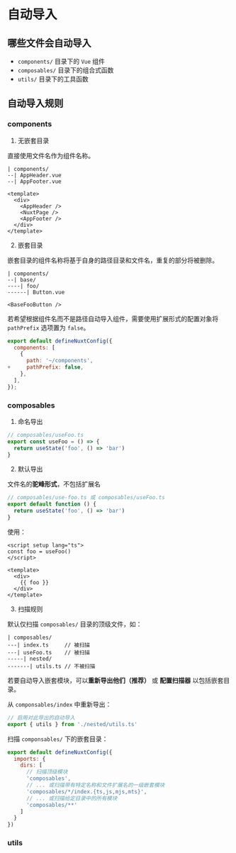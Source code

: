 # 自动导入

## 哪些文件会自动导入

- `components/` 目录下的 `Vue` 组件
- `composables/` 目录下的组合式函数
- `utils/` 目录下的工具函数

## 自动导入规则

### components

1. 无嵌套目录

直接使用文件名作为组件名称。

```
| components/
--| AppHeader.vue
--| AppFooter.vue

```

```vue
<template>
  <div>
    <AppHeader />
    <NuxtPage />
    <AppFooter />
  </div>
</template>

```

2. 嵌套目录

嵌套目录的组件名称将基于自身的路径目录和文件名，重复的部分将被删除。

```
| components/
--| base/
----| foo/
------| Button.vue
```

```vue
<BaseFooButton />
```

若希望根据组件名而不是路径自动导入组件，需要使用扩展形式的配置对象将 `pathPrefix` 选项置为 `false`。

```js
export default defineNuxtConfig({
  components: [
    {
      path: '~/components',
+     pathPrefix: false,
    },
  ],
});

```

### composables

1. 命名导出

```js
// composables/useFoo.ts
export const useFoo = () => {
  return useState('foo', () => 'bar')
}
```

2. 默认导出

文件名的**驼峰形式**，不包括扩展名

```js
// composables/use-foo.ts 或 composables/useFoo.ts
export default function () {
  return useState('foo', () => 'bar')
}
```

使用：

```vue
<script setup lang="ts">
const foo = useFoo()
</script>

<template>
  <div>
    {{ foo }}
  </div>
</template>
```

3. 扫描规则

默认仅扫描 `composables/` 目录的顶级文件，如：

```
| composables/
---| index.ts     // 被扫描
---| useFoo.ts    // 被扫描
-----| nested/
-------| utils.ts // 不被扫描
```

若要自动导入嵌套模块，可以**重新导出他们（推荐）** 或 **配置扫描器** 以包括嵌套目录。

从 `componsables/index` 中重新导出：
```js
// 启用对此导出的自动导入
export { utils } from './nested/utils.ts'
```

扫描 `componsables/` 下的嵌套目录：
```js
export default defineNuxtConfig({
  imports: {
    dirs: [
      // 扫描顶级模块
      'composables',
      // ... 或扫描带有特定名称和文件扩展名的一级嵌套模块
      'composables/*/index.{ts,js,mjs,mts}',
      // ... 或扫描给定目录中的所有模块
      'composables/**'
    ]
  }
})
```

### utils
